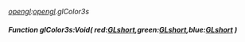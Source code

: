 _[opengl](../../modules/opengl/opengl-module.md):[opengl](../../modules/opengl/opengl-module.md).glColor3s_
##### Function glColor3s:Void( red:[GLshort](../../modules/opengl/opengl-glshort.md),green:[GLshort](../../modules/opengl/opengl-glshort.md),blue:[GLshort](../../modules/opengl/opengl-glshort.md) )
